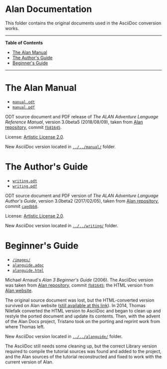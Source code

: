 # Alan Documentation

This folder contains the original documents used in the AsciiDoc conversion works.

-----

**Table of Contents**

<!-- MarkdownTOC autolink="true" bracket="round" autoanchor="false" lowercase="only_ascii" uri_encoding="true" levels="1,2,3" -->

- [The Alan Manual](#the-alan-manual)
- [The Author's Guide](#the-authors-guide)
- [Beginner's Guide](#beginners-guide)

<!-- /MarkdownTOC -->

-----

# The Alan Manual

- [`manual.odt`][manual.odt]
- [`manual.pdf`][manual.pdf]

ODT source document and PDF release of _The ALAN Adventure Language Reference Manual_, version 3.0beta5 (2018/08/09), taken from [Alan repository], commit [`fb81645`][fb81645].

License: [Artistic License 2.0].

New AsciiDoc version located in [`../../manual/`](../../manual/) folder.

# The Author's Guide

- [`writing.odt`][writing.odt]
- [`writing.pdf`][writing.pdf]

ODT source document and PDF version of _The ALAN Adventure Language Author's Guide_, version 3.0beta2 (2017/02/05), taken from [Alan repository], commit [`caedbb8`][caedbb8].

License: [Artistic License 2.0].

New AsciiDoc version located in [`../../writing/`](../../writing/) folder.

# Beginner's Guide

- [`/images/`][images]
- [`alanguide.adoc`][alanguide.adoc]
- [`alanguide.html`][alanguide.html]

Michael Arnaud's _Alan 3 Beginner's Guide_ (2006). The AsciiDoc version was taken from [Alan repository], commit [`fb81645`][fb81645 guide]; the HTML version from [Alan website][alanguide www].

The original source document was lost, but the HTML-converted version survived on Alan website ([still available at this link][alanguide www]).
In 2014, Thomas Nilefalk converted the HTML version to AsciiDoc and began to clean up and restyle the ported document and update its contents.
Then, with the advent of the Alan Docs project, Tristano took on the porting and reprint work from where Thomas left.

New AsciiDoc version located in [`../../alanguide/`](../../alanguide/) folder.

The AsciiDoc still needs some cleaning up, but the correct Library version required to compile the tutorial sources was found and added to the project, and the Alan sources of the tutorial reconstructed and fixed to work with the current version of Alan.


<!-----------------------------------------------------------------------------
                               REFERENCE LINKS
------------------------------------------------------------------------------>

[Alan repository]: https://github.com/alan-if/alan/tree/master/doc/ "View upstream 'doc/' folder on Alan repository at GitHub"

[fb81645 guide]: https://github.com/alan-if/alan/tree/fb81645/doc/guide/  "View upstream 'doc/guide/' folder on Alan repository commit fb81645"
[fb81645]: https://github.com/alan-if/alan/tree/fb81645/doc/manual/  "View upstream 'doc/manual/' folder on Alan repository commit fb81645"
[caedbb8]: https://github.com/alan-if/alan/tree/caedbb8/doc/manual/ "View upstream 'doc/manual/' folder on Alan repository commit caedbb8"

[alanguide www]: https://alanif.se/files/alanguide/alanguide.html "View the 'Alan 3 Beginner's Guide' at Alan website (outdated version)"

<!-- Project Files ----------------------------------------------------------->

[manual.odt]: ./manual.odt "'The ALAN Adventure Language Reference Manual' (ODT)"
[manual.pdf]: ./manual.pdf "'The ALAN Adventure Language Reference Manual' (PDF)"

[writing.odt]: ./writing.odt "'The ALAN Adventure Language Author's Guide' (ODT)"
[writing.pdf]: ./writing.pdf "'The ALAN Adventure Language Author's Guide' (PDF)"

[alanguide.adoc]: ./alanguide.adoc "View source file"
[alanguide.html]: ./alanguide.html "View source file"
[images]: ./images/ "Navigate to folder"


[Artistic License 2.0]: ../LICENSE

<!-- EOF -->
